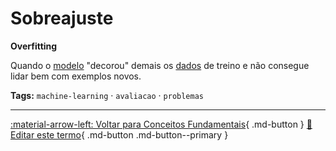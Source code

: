 # Sobreajuste

**Overfitting**

Quando o [modelo](../conceitos-fundamentais/modelo.md) "decorou" demais os [dados](../conceitos-fundamentais/dados.md) de treino e não consegue lidar bem com exemplos novos.


**Tags:** `machine-learning` · `avaliacao` · `problemas`

---

[:material-arrow-left: Voltar para Conceitos Fundamentais](index.md){ .md-button }
[📝 Editar este termo](https://github.com/seu-usuario/glossario-ia/edit/main/glossario.yaml){ .md-button .md-button--primary }
